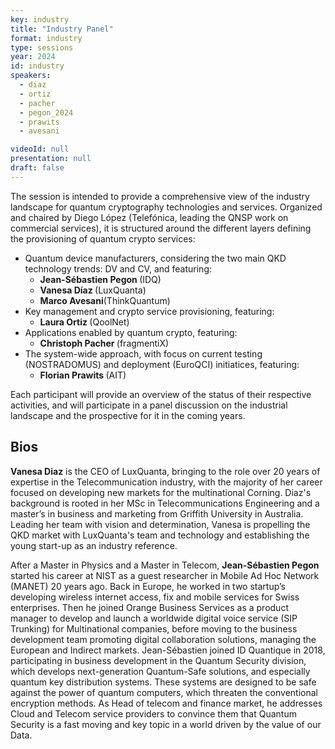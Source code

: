 ```yaml
---
key: industry
title: "Industry Panel"
format: industry
type: sessions
year: 2024
id: industry
speakers:
  - diaz
  - ortiz
  - pacher
  - pegon_2024
  - prawits
  - avesani

videoId: null
presentation: null
draft: false
---
```

The session is intended to provide a comprehensive view of the industry landscape for quantum cryptography technologies and services. Organized and chaired by Diego López (Telefónica, leading the QNSP work on commercial services), it is structured around the different layers defining the provisioning of quantum crypto services:

* Quantum device manufacturers, considering the two main QKD technology trends: DV and CV, and featuring:
    * <strong>Jean-Sébastien Pegon </strong>(IDQ)
    * <strong>Vanesa Díaz </strong>(LuxQuanta)
    * <strong>Marco Avesani</strong>(ThinkQuantum)    
* Key management and crypto service provisioning, featuring:
    * <strong>Laura Ortiz </strong>(QoolNet)
* Applications enabled by quantum crypto, featuring:
    * <strong>Christoph Pacher </strong>(fragmentiX)
* The system-wide approach, with focus on current testing (NOSTRADOMUS) and deployment (EuroQCI) initiatices, featuring:
    * <strong>Florian Prawits </strong>(AIT)

Each participant will provide an overview of the status of their respective activities, and will participate in a panel discussion on the industrial landscape and the prospective for it in the coming years.

## Bios

**Vanesa Diaz** is the CEO of LuxQuanta, bringing to the role over 20 years of expertise in the Telecommunication industry, with the majority of her career focused on developing new markets for the multinational Corning. Diaz's background is rooted in her MSc in Telecommunications Engineering and a master’s in business and marketing from Griffith University in Australia. Leading her team with vision and determination, Vanesa is propelling the QKD market with LuxQuanta's team and technology and establishing the young start-up as an industry reference. 


After a Master in Physics and a Master in Telecom, **Jean-Sébastien Pegon**  started his career at NIST as a guest researcher in Mobile Ad Hoc Network (MANET) 20 years ago. Back in Europe, he worked in two startup’s developing wireless internet access, fix and mobile services for Swiss enterprises. Then he joined Orange Business Services as a product manager to develop and launch a worldwide digital voice service (SIP Trunking) for Multinational companies, before moving to the business development team promoting digital collaboration solutions, managing the European and Indirect markets. Jean-Sébastien joined ID Quantique in 2018, participating in business development in the Quantum Security division, which develops next-generation Quantum-Safe solutions, and especially quantum key distribution systems. These systems are designed to be safe against the power of quantum computers, which threaten the conventional encryption methods. As Head of telecom and finance market, he addresses Cloud and Telecom service providers to convince them that Quantum Security is a fast moving and key topic in a world driven by the value of our Data.

